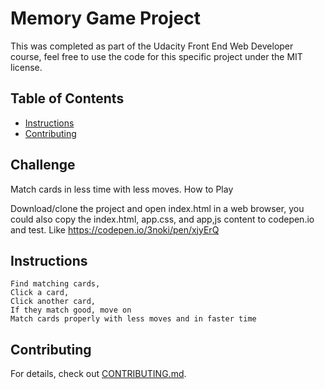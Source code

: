 # Memory Game Project

This was completed as part of the Udacity Front End Web Developer course, feel free to use the code for this specific project under the MIT license.

## Table of Contents

* [Instructions](#instructions)
* [Contributing](#contributing)



## Challenge

Match cards in less time with less moves.
How to Play

Download/clone the project and open index.html in a web browser, you could also copy the index.html, app.css, and app,js content to codepen.io and test. Like https://codepen.io/3noki/pen/xjyErQ

## Instructions

    Find matching cards,
    Click a card,
    Click another card,
    If they match good, move on
    Match cards properly with less moves and in faster time    
    
    
## Contributing

For details, check out [CONTRIBUTING.md](../CONTRIBUTING.md).
